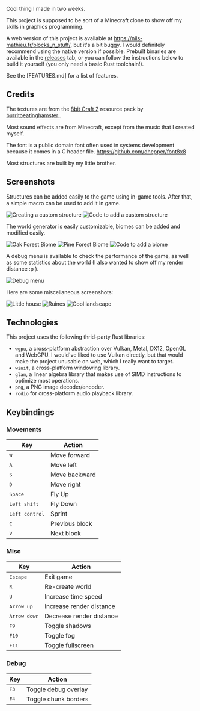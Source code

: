 Cool thing I made in two weeks.

This project is supposed to be sort of a Minecraft clone to show off my skills in graphics
programming.

A web version of this project is available at https://nils-mathieu.fr/blocks_n_stuff/, but it's a bit buggy. I would definitely recommend using the native version if possible. Prebuilt binaries are available in the [releases] tab, or you can follow
the instructions below to build it yourself (you only need a basic Rust toolchain!).

See the [FEATURES.md] for a list of features.

[releases]: https://github.com/nils-mathieu/blocks_n_stuff/releases

## Credits

The textures are from the [8bit Craft 2](resourcepack) resource pack by [burritoeatinghamster
].

[resourcepack]: https://www.curseforge.com/minecraft/texture-packs/tobiks-8-bitcraft-2
[burritoeatinghamster]: https://www.curseforge.com/members/burritoeatinghamster/projects

Most sound effects are from Minecraft, except from the music that I created myself.

The font is a public domain font often used in systems development because it comes in a
C header file. <https://github.com/dhepper/font8x8>

Most structures are built by my little brother.

## Screenshots

Structures can be added easily to the game using in-game tools. After that, a simple macro
can be used to add it in game.

![Creating a custom structure](images/structure_edition.png)
![Code to add a custom structure](images/adding_structures.png)

The world generator is easily customizable, biomes can be added and modified easily.

![Oak Forest Biome](images/oak_forest.png)
![Pine Forest Biome](images/pine_forest.png)
![Code to add a biome](images/adding_a_biome.png)

A debug menu is available to check the performance of the game, as well as
some statistics about the world (I also wanted to show off my render distance :p ).

![Debug menu](images/render_distance.png)

Here are some miscellaneous screenshots:

![Little house](images/house.png)
![Ruines](images/ruines.png)
![Cool landscape](images/landscape.png)


## Technologies

This project uses the following thrid-party Rust libraries:

- `wgpu`, a cross-platform abstraction over Vulkan, Metal, DX12, OpenGL and WebGPU. I would've
  liked to use Vulkan directly, but that would make the project unusable on web, which I really
  want to target.
- `winit`, a cross-platform windowing library.
- `glam`, a linear algebra library that makes use of SIMD instructions to optimize most operations.
- `png`, a PNG image decoder/encoder.
- `rodio` for cross-platform audio playback library.

## Keybindings

### Movements

| Key                     | Action         |
| ----------------------- | -------------- |
| <kbd>W</kbd>            | Move forward   |
| <kbd>A</kbd>            | Move left      |
| <kbd>S</kbd>            | Move backward  |
| <kbd>D</kbd>            | Move right     |
| <kbd>Space</kbd>        | Fly Up         |
| <kbd>Left shift</kbd>   | Fly Down       |
| <kbd>Left control</kbd> | Sprint         |
| <kbd>C</kbd>            | Previous block |
| <kbd>V</kbd>            | Next block     |

### Misc

| Key                   | Action                   |
| --------------------- | ------------------------ |
| <kbd>Escape</kbd>     | Exit game                |
| <kbd>R</kbd>          | Re-create world          |
| <kbd>U</kbd>          | Increase time speed      |
| <kbd>Arrow up</kbd>   | Increase render distance |
| <kbd>Arrow down</kbd> | Decrease render distance |
| <kbd>F9</kbd>         | Toggle shadows           |
| <kbd>F10</kbd>        | Toggle fog               |
| <kbd>F11</kbd>        | Toggle fullscreen        |

### Debug

| Key           | Action               |
| ------------- | -------------------- |
| <kbd>F3</kbd> | Toggle debug overlay |
| <kbd>F4</kbd> | Toggle chunk borders |
